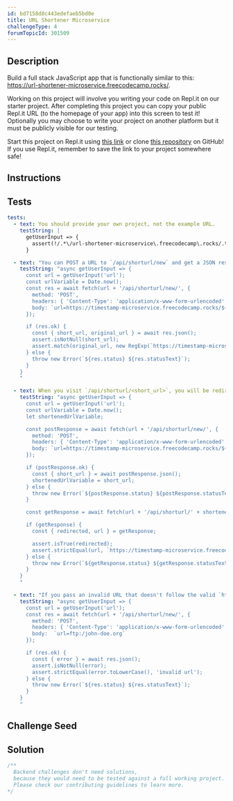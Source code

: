 ```yaml
---
id: bd7158d8c443edefaeb5bd0e
title: URL Shortener Microservice
challengeType: 4
forumTopicId: 301509
---
```


## Description

<section id='description'>

Build a full stack JavaScript app that is functionally similar to this: <https://url-shortener-microservice.freecodecamp.rocks/>.

Working on this project will involve you writing your code on Repl.it on our starter project. After completing this project you can copy your public Repl.it URL (to the homepage of your app) into this screen to test it! Optionally you may choose to write your project on another platform but it must be publicly visible for our testing.

Start this project on Repl.it using [this link](https://repl.it/github/freeCodeCamp/boilerplate-project-urlshortener) or clone [this repository](https://github.com/freeCodeCamp/boilerplate-project-urlshortener/) on GitHub! If you use Repl.it, remember to save the link to your project somewhere safe!

</section>

## Instructions

<section id='instructions'>

</section>

## Tests

<section id='tests'>

```yml
tests:
  - text: You should provide your own project, not the example URL.
    testString: |
      getUserInput => {
        assert(!/.*\/url-shortener-microservice\.freecodecamp\.rocks/.test(getUserInput('url')));
      }

  - text: "You can POST a URL to `/api/shorturl/new` and get a JSON response with `original_url` and `short_url` properties. Here's an example: `{ original_url : 'https://freeCodeCamp.org', short_url : 1}`"
    testString: "async getUserInput => {
      const url = getUserInput('url');
      const urlVariable = Date.now();
      const res = await fetch(url + '/api/shorturl/new/', {
        method: 'POST',
        headers: { 'Content-Type': 'application/x-www-form-urlencoded' },
        body: `url=https://timestamp-microservice.freecodecamp.rocks/${urlVariable}`
      });

      if (res.ok) {
        const { short_url, original_url } = await res.json();
        assert.isNotNull(short_url);
        assert.match(original_url, new RegExp(`https://timestamp-microservice.freecodecamp.rocks/${urlVariable}`));
      } else {
        throw new Error(`${res.status} ${res.statusText}`);
      }
    }
    "

  - text: When you visit `/api/shorturl/<short_url>`, you will be redirected to the original URL.
    testString: "async getUserInput => {
      const url = getUserInput('url');
      const urlVariable = Date.now();
      let shortenedUrlVariable;

      const postResponse = await fetch(url + '/api/shorturl/new/', {
        method: 'POST',
        headers: { 'Content-Type': 'application/x-www-form-urlencoded' },
        body: `url=https://timestamp-microservice.freecodecamp.rocks/${urlVariable}`
      });

      if (postResponse.ok) {
        const { short_url } = await postResponse.json();
        shortenedUrlVariable = short_url;
      } else {
        throw new Error(`${postResponse.status} ${postResponse.statusText}`);
      }

      const getResponse = await fetch(url + '/api/shorturl/' + shortenedUrlVariable);

      if (getResponse) {
        const { redirected, url } = getResponse;

        assert.isTrue(redirected);
        assert.strictEqual(url, `https://timestamp-microservice.freecodecamp.rocks/${urlVariable}`);
      } else {
        throw new Error(`${getResponse.status} ${getResponse.statusText}`);
      }
    }
    "

  - text: "If you pass an invalid URL that doesn't follow the valid `http://www.example.com` format, the JSON response will contain `{ error: 'invalid url' }`"
    testString: "async getUserInput => {
      const url = getUserInput('url');
      const res = await fetch(url + '/api/shorturl/new/', {
        method: 'POST',
        headers: { 'Content-Type': 'application/x-www-form-urlencoded' },
        body:  `url=ftp:/john-doe.org`
      });

      if (res.ok) {
        const { error } = await res.json();
        assert.isNotNull(error);
        assert.strictEqual(error.toLowerCase(), 'invalid url'); 
      } else {
        throw new Error(`${res.status} ${res.statusText}`);
      }
    }
    "
```

</section>

## Challenge Seed

<section id='challengeSeed'>

</section>

## Solution

<section id='solution'>

```js
/**
  Backend challenges don't need solutions, 
  because they would need to be tested against a full working project. 
  Please check our contributing guidelines to learn more.
*/
```

</section>
